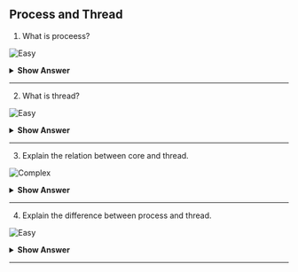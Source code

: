 ## Process and Thread

1. What is proceess?

![Easy](https://github.com/revaturelabs/interviewquestions/blob/dev/ComplexityTags/simple%20(2).svg)
<details>
<summary><b> Show Answer </b></summary>
<blockquote>

- A process is a part program or application.
- A program can contain more than one process.
- A program can have its own environment and memory.
</blockquote>
</details>

---

2. What is thread?

![Easy](https://github.com/revaturelabs/interviewquestions/blob/dev/ComplexityTags/simple%20(2).svg)
<details>
<summary><b> Show Answer </b></summary>
<blockquote>

- A thread is a lightweight proces.
- A thread is a part of process.
- A thread can have its own environment and memory.
</blockquote>
</details>

---

3. Explain the relation between core and thread.

![Complex](https://github.com/revaturelabs/interviewquestions/blob/dev/ComplexityTags/Complex%20(2).svg)
<details>
<summary><b> Show Answer </b></summary>
<blockquote>

- A processor is madeup of multiple cores.
- A core is physical component wrhere threads are virtual component.
- Thread is a virtual division of cores.
- A core can have upto 2 threads we can utilize the 2 threads based on the process.
</blockquote>
</details>

---

4. Explain the difference between process and thread.

![Easy](https://github.com/revaturelabs/interviewquestions/blob/dev/ComplexityTags/simple%20(2).svg)
<details>
<summary><b> Show Answer </b></summary>
<blockquote>

| **Process**                             | **Thread**                                         |
|-----------------------------------------|----------------------------------------------------|
| Process is part of application.         | Thread is part of process.                         |
| Process is heavyweight.                 | Thread is lightweight.                             |
| More time is taken.                     | Less time is taken.                                |
| It has its own environment.             | It also has its own environment.                   |
| The process has its memory.             | Memory is shared among threads in a process.       |
| A process will not affect other process.| A thread may block other block when it is blocked. |
</blockquote>
</details>

---
